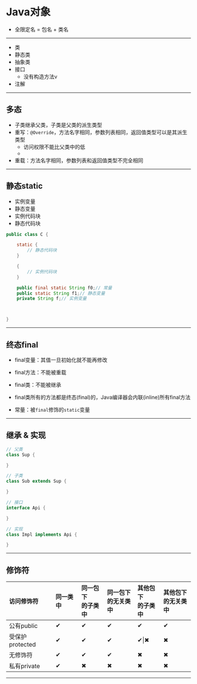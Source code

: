 # Java对象

- 全限定名 = 包名 + 类名

---
- 类
- 静态类
- 抽象类
- 接口
    - 没有构造方法v
- 注解


---


## 多态

- 子类继承父类，子类是父类的派生类型
- 重写：`@Override`，方法名字相同，参数列表相同，返回值类型可以是其派生类型
    - 访问权限不能比父类中的低
    -
- 重载：方法名字相同，参数列表和返回值类型不完全相同

---
## 静态static

- 实例变量
- 静态变量
- 实例代码块
- 静态代码块

```java
public class C {

    static {
        // 静态代码块
    }

    {
        // 实例代码块
    }

    public final static String f0;// 常量
    public static String f1;// 静态变量
    private String f;// 实例变量



}

```



---
## 终态final


- final变量：其值一旦初始化就不能再修改
- final方法：不能被重载
- final类：不能被继承

- final类所有的方法都是终态(final)的，Java编译器会内联(inline)所有final方法

- 常量：被`final`修饰的`static`变量

---
## 继承 & 实现

```java
// 父类
class Sup {

}

// 子类
class Sub extends Sup {

}

// 接口
interface Api {

}

// 实现
class Impl implements Api {

}
```

---

## 修饰符

| 访问修饰符 | 同一类中 | 同一包下<br>的子类中 | 同一包下<br>的无关类中 | 其他包下<br>的子类中 | 其他包下<br>的无关类中 |
| :- | :- | :- | :- | :- | :- |
| 公有public | &#10004; | &#10004; | &#10004; | &#10004; | &#10004; |
| 受保护protected | &#10004; | &#10004; | &#10004; | &#10004;&#124;&#10006; | &#10006; |
| 无修饰符 | &#10004; | &#10004; | &#10004; | &#10006; | &#10006; |
| 私有private | &#10004; | &#10006; | &#10006; | &#10006; | &#10006; |


---

##

